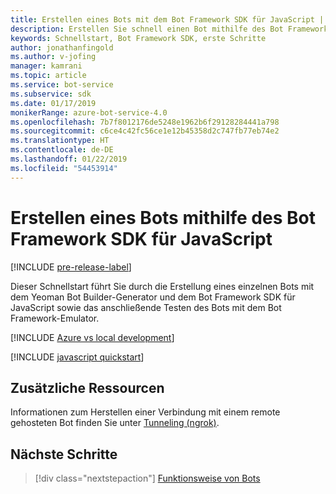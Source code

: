 ```yaml
---
title: Erstellen eines Bots mit dem Bot Framework SDK für JavaScript | Microsoft-Dokumentation
description: Erstellen Sie schnell einen Bot mithilfe des Bot Framework SDK für JavaScript.
keywords: Schnellstart, Bot Framework SDK, erste Schritte
author: jonathanfingold
ms.author: v-jofing
manager: kamrani
ms.topic: article
ms.service: bot-service
ms.subservice: sdk
ms.date: 01/17/2019
monikerRange: azure-bot-service-4.0
ms.openlocfilehash: 7b7f8012176de5248e1962b6f29128284441a798
ms.sourcegitcommit: c6ce4c42fc56ce1e12b45358d2c747fb77eb74e2
ms.translationtype: HT
ms.contentlocale: de-DE
ms.lasthandoff: 01/22/2019
ms.locfileid: "54453914"
---
```

# <a name="create-a-bot-with-the-bot-framework-sdk-for-javascript"></a>Erstellen eines Bots mithilfe des Bot Framework SDK für JavaScript

[!INCLUDE [pre-release-label](../includes/pre-release-label.md)]

Dieser Schnellstart führt Sie durch die Erstellung eines einzelnen Bots mit dem Yeoman Bot Builder-Generator und dem Bot Framework SDK für JavaScript sowie das anschließende Testen des Bots mit dem Bot Framework-Emulator.

[!INCLUDE [Azure vs local development](~/includes/snippet-quickstart-paths.md)]

[!INCLUDE [javascript quickstart](~/includes/quickstart-javascript.md)]

## <a name="additional-resources"></a>Zusätzliche Ressourcen

Informationen zum Herstellen einer Verbindung mit einem remote gehosteten Bot finden Sie unter [Tunneling (ngrok)](https://github.com/Microsoft/BotFramework-Emulator/wiki/Tunneling-(ngrok)).

## <a name="next-steps"></a>Nächste Schritte

> [!div class="nextstepaction"]
> [Funktionsweise von Bots](../v4sdk/bot-builder-basics.md)
